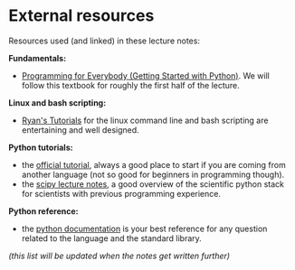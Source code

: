 # External resources 

Resources used (and linked) in these lecture notes:


**Fundamentals:**
- [Programming for Everybody (Getting Started with Python)](https://www.py4e.com). We will follow this textbook for roughly the first half of the lecture.

**Linux and bash scripting:**
- [Ryan's Tutorials](https://ryanstutorials.net/) for the linux command line and bash scripting are entertaining and well designed.

**Python tutorials:**
- the [official tutorial](https://docs.python.org/3/tutorial/index.html), always a good place to start if you are coming from another language (not so good for beginners in programming though).
- the [scipy lecture notes](http://scipy-lectures.org), a good overview of the scientific python stack for scientists with previous programming experience.

**Python reference:**
- the [python documentation](https://docs.python.org) is your best reference for any question related to the language and the standard library.

*(this list will be updated when the notes get written further)*
